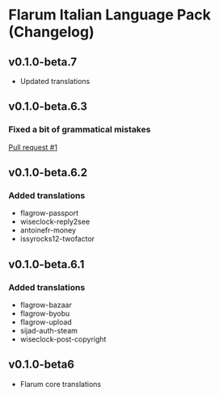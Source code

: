 # Flarum Italian Language Pack (Changelog)

## v0.1.0-beta.7

- Updated translations

## v0.1.0-beta.6.3

### Fixed a bit of grammatical mistakes

[Pull request #1](https://github.com/Nearata/flarum-ext-italian/pull/1)

## v0.1.0-beta.6.2

### Added translations
- flagrow-passport
- wiseclock-reply2see
- antoinefr-money
- issyrocks12-twofactor

## v0.1.0-beta.6.1

### Added translations
- flagrow-bazaar
- flagrow-byobu
- flagrow-upload
- sijad-auth-steam
- wiseclock-post-copyright

## v0.1.0-beta6

- Flarum core translations
